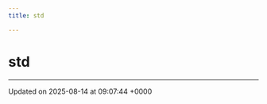 ```yaml
---
title: std

---
```


# std








-------------------------------

Updated on 2025-08-14 at 09:07:44 +0000